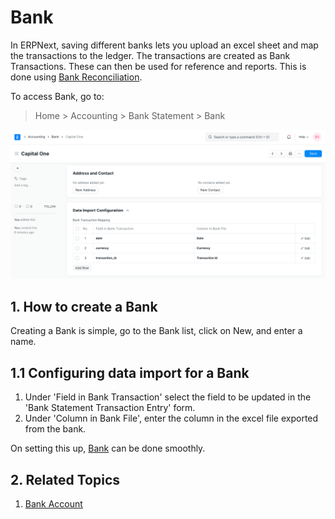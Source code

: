 
# Bank


In ERPNext, saving different banks lets you upload an excel sheet and map the transactions to the ledger. The transactions are created as Bank Transactions. These can then be used for reference and reports. This is done using [Bank Reconciliation](/docs/en/accounts/bank-reconciliation).


To access Bank, go to:



> 
> Home > Accounting > Bank Statement > Bank
> 
> 
> 


![Bank](/files/bank.png)


## 1. How to create a Bank


Creating a Bank is simple, go to the Bank list, click on New, and enter a name.


## 1.1 Configuring data import for a Bank


1. Under 'Field in Bank Transaction' select the field to be updated in the 'Bank Statement Transaction Entry' form.
2. Under 'Column in Bank File', enter the column in the excel file exported from the bank.


On setting this up, [Bank](/docs/en/accounts/bank-reconciliation) can be done smoothly.


## 2. Related Topics


1. [Bank Account](/docs/en/accounts/bank-account)


